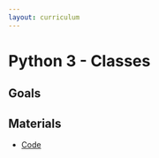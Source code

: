 ```yaml
---
layout: curriculum
---
```


# Python 3 - Classes

## Goals

## Materials

* [Code](https://github.com/jared-skinner/jared-skinner.github.io/blob/main/st-max/resources/6-8/python_2/maze.py)
